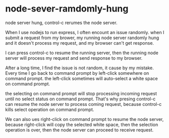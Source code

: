 # node-sever-ramdomly-hung
node server hung, control-c rerumes the node server.

When I use nodejs to run express, I often encount an issue randomly. when I submit a request from my brower, my running node server randomly hung and it doesn't process my request, and my browser can't get response.

I can press control-c to resume the running server, then the running node server will process my request and send response to my browser.

After a long time, I find the issue is not random, it cause by my mistake. Every time I go back to command prompt by left-click somewhere on command prompt. the left-click sometimes will auto-select a white space on command prompt.

the selecting on command prompt will stop processing incoming request until no select status on command prompt. That's why presing control-c can resume the node server to process coming request, because control-c kills select operation on command prompt.

We can also ues right-click on command prompt to resume the node server, because right-click will copy the selected white space, then the selection operation is over, then the node server can proceed to receive request.
